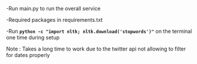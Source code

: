 -Run main.py to run the overall service

-Required packages in requirements.txt

-Run **`python -c "import nltk; nltk.download('stopwords')"`** on the terminal one time during setup 

Note : Takes a long time to work due to the twitter api not allowing to filter for dates properly